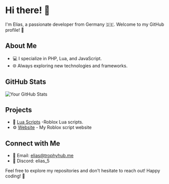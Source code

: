 # Hi there! 👋

I'm Elias, a passionate developer from Germany 🇩🇪. Welcome to my GitHub profile! 🚀

## About Me

- 💻 I specialize in PHP, Lua, and JavaScript.
- 🌐 Always exploring new technologies and frameworks.


## GitHub Stats

![Your GitHub Stats](https://github-readme-stats.vercel.app/api?username=EliasMET&show_icons=true&hide=contribs,prs&count_private=true&theme=radical)

## Projects

- 🚀 [Lua Scripts](https://github.com/EliasMET/Rbx-Scripts) -Roblox Lua scripts.
- ⚙️ [Website](https://trophyhub.me) - My Roblox script website

## Connect with Me

- 📧 Email: [elias@trophyhub.me](mailto:elias.trophyhub.me)
- 💼 Discord: elias_5

Feel free to explore my repositories and don't hesitate to reach out! Happy coding! 🚀
